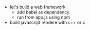 + let's build a web framework
    + add babel as dependency
    + run from app.js using npm
+ build javascript rendere with c++ or c